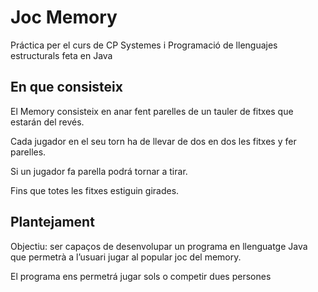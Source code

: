 # Joc Memory

Práctica per el curs de CP Systemes i Programació de llenguajes estructurals feta en Java

## En que consisteix

El Memory consisteix en anar fent parelles de un tauler de fitxes que estarán del revés.

Cada jugador en el seu torn ha de llevar de dos en dos les fitxes y fer parelles.

Si un jugador fa parella podrá tornar a tirar.

Fins que totes les fitxes estiguin girades.

## Plantejament

Objectiu: ser capaços de desenvolupar un programa en llenguatge Java que permetrà a l’usuari jugar al popular joc del memory.

El programa ens permetrá jugar sols o competir dues persones


